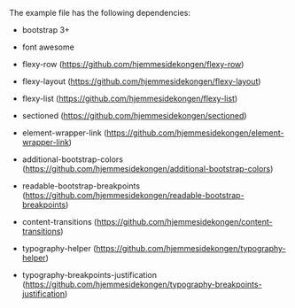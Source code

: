 The example file has the following dependencies:
- bootstrap 3+
- font awesome

- flexy-row (https://github.com/hjemmesidekongen/flexy-row)
- flexy-layout (https://github.com/hjemmesidekongen/flexy-layout)
- flexy-list (https://github.com/hjemmesidekongen/flexy-list)
- sectioned (https://github.com/hjemmesidekongen/sectioned)
- element-wrapper-link (https://github.com/hjemmesidekongen/element-wrapper-link)
- additional-bootstrap-colors (https://github.com/hjemmesidekongen/additional-bootstrap-colors)
- readable-bootstrap-breakpoints (https://github.com/hjemmesidekongen/readable-bootstrap-breakpoints)
- content-transitions (https://github.com/hjemmesidekongen/content-transitions)
- typography-helper (https://github.com/hjemmesidekongen/typography-helper)
- typography-breakpoints-justification (https://github.com/hjemmesidekongen/typography-breakpoints-justification)

